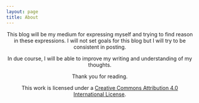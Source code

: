 ```yaml
---
layout: page
title: About
---
```


This blog will be my medium for expressing myself and trying to find reason in these expressions. I will not set goals for this blog but I will try to be consistent in posting.

In due course, I will be able to improve my writing and understanding of my thoughts.

Thank you for reading.

<style>
p {text-align: center;}
</style>  
This work is licensed under a [Creative Commons Attribution 4.0 International License](http://creativecommons.org/licenses/by/4.0/).